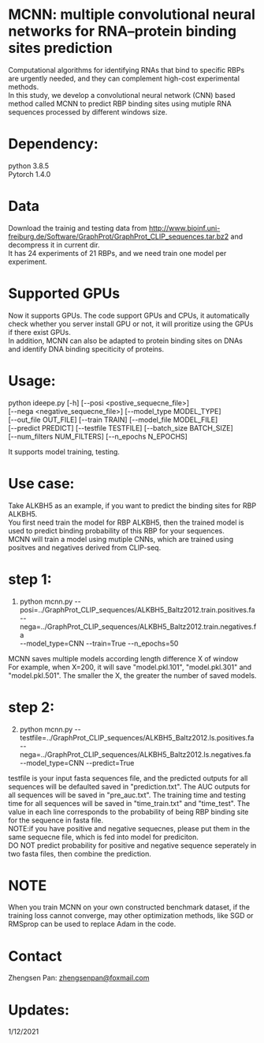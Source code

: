 # MCNN: multiple convolutional neural networks for RNA–protein binding sites prediction
Computational algorithms for identifying RNAs that bind to specific RBPs are urgently needed, and they can complement high-cost experimental methods.  <br>
In this study, we develop a convolutional neural network (CNN) based method called MCNN  to predict RBP binding sites using mutiple RNA sequences processed by different windows size.  <br>

# Dependency:
python 3.8.5 <br>
Pytorch 1.4.0 <br>

# Data 
Download the trainig and testing data from http://www.bioinf.uni-freiburg.de/Software/GraphProt/GraphProt_CLIP_sequences.tar.bz2 and decompress it in current dir.  <br>
It has 24 experiments of 21 RBPs, and we need train one model per experiment. <br>

# Supported GPUs
Now it supports GPUs. The code support GPUs and CPUs, it automatically check whether you server install GPU or not, it will proritize using the GPUs if there exist GPUs. <br> In addition, MCNN can also be adapted to protein binding sites on DNAs and identify DNA binding speciticity of proteins.  <br>

# Usage:
python ideepe.py [-h] [--posi <postive_sequecne_file>] <br>
                 [--nega <negative_sequecne_file>] [--model_type MODEL_TYPE] <br>
                 [--out_file OUT_FILE] [--train TRAIN] [--model_file MODEL_FILE] <br>
                 [--predict PREDICT] [--testfile TESTFILE] [--batch_size BATCH_SIZE] <br>
                 [--num_filters NUM_FILTERS] [--n_epochs N_EPOCHS] <br>
                 
It supports model training, testing. <br>

# Use case:
Take ALKBH5 as an example, if you want to predict the binding sites for RBP ALKBH5. <br>
You first need train the model for RBP ALKBH5, then the trained model is used to predict binding probability of this RBP for your sequences.  <br>
MCNN will train a  model using mutiple CNNs, which are trained using positves and negatives derived from CLIP-seq. <br>

# step 1:
1. python mcnn.py 
--posi=../GraphProt_CLIP_sequences/ALKBH5_Baltz2012.train.positives.fa  <br> 
--nega=../GraphProt_CLIP_sequences/ALKBH5_Baltz2012.train.negatives.fa <br>
--model_type=CNN --train=True --n_epochs=50 <br>

MCNN saves multiple models according length difference X of window <br>
For example, when X=200, it will save "model.pkl.101", "model.pkl.301" and "model.pkl.501". The smaller the X, the greater the number of saved models.  <br>

# step 2:
2. python mcnn.py --testfile=../GraphProt_CLIP_sequences/ALKBH5_Baltz2012.ls.positives.fa  <br>
--nega=../GraphProt_CLIP_sequences/ALKBH5_Baltz2012.ls.negatives.fa  <br>
--model_type=CNN --predict=True <br>

testfile is your input fasta sequences file, and the predicted outputs for all sequences will be defaulted saved in "prediction.txt". The AUC outputs for all sequences will be saved in "pre_auc.txt". The training time and testing time for all sequences will be saved in "time_train.txt" and "time_test".  The value in each line corresponds to the probability of being RBP binding site for the sequence in fasta file.  <br>
NOTE:if you have positive and negative sequecnes, please put them in the same sequecne file, which is fed into model for prediciton. <br> 
DO NOT predict probability for positive and negative sequence seperately in two fasta files, then combine the prediction. <br>

# NOTE
When you train MCNN on your own constructed benchmark dataset, if the training loss cannot converge, may other optimization methods, like SGD or RMSprop can be used to replace Adam in the code.  <br>

# Contact
Zhengsen Pan: zhengsenpan@foxmail.com <br>

# Updates:
1/12/2021 <br>
